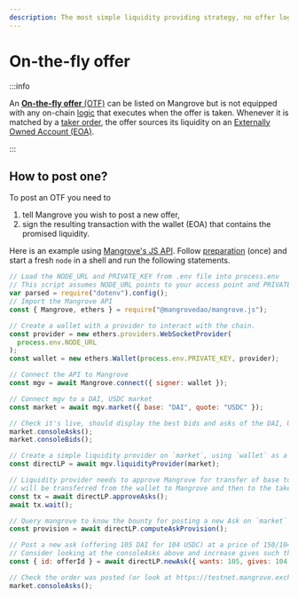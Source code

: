 ```yaml
---
description: The most simple liquidity providing strategy, no offer logic, just a Wallet.
---
```


# On-the-fly offer

:::info

An [**On-the-fly offer** (OTF)](../../glossary.md#on-the-fly-offer-otf) can be listed on Mangrove but is not equipped with any on-chain [logic](../../contracts/explanations/offer-maker/#executing-offers) that executes when the offer is taken. Whenever it is matched by a [taker order](../../contracts/explanations/offer-taker.md#taking-offers), the offer sources its liquidity on an [Externally Owned Account (EOA)](../../glossary.md#externally-owned-account-eoa).

:::

## How to post one?

To post an OTF you need to

1. tell Mangrove you wish to post a new offer,
2. sign the resulting transaction with the wallet (EOA) that contains the promised liquidity.

Here is an example using [Mangrove's JS API](https://github.com/mangrovedao/mangrove/tree/master/packages/mangrove.js). Follow [preparation](../../contracts/tutorials/preparation.md) (once) and start a fresh `node` in a shell and run the following statements.

```javascript
// Load the NODE_URL and PRIVATE_KEY from .env file into process.env
// This script assumes NODE_URL points to your access point and PRIVATE_KEY contains private key from which one wishes to post offers
var parsed = require("dotenv").config();
// Import the Mangrove API
const { Mangrove, ethers } = require("@mangrovedao/mangrove.js");

// Create a wallet with a provider to interact with the chain.
const provider = new ethers.providers.WebSocketProvider(
  process.env.NODE_URL
);
const wallet = new ethers.Wallet(process.env.PRIVATE_KEY, provider);

// Connect the API to Mangrove
const mgv = await Mangrove.connect({ signer: wallet });

// Connect mgv to a DAI, USDC market
const market = await mgv.market({ base: "DAI", quote: "USDC" });

// Check it's live, should display the best bids and asks of the DAI, USDC market
market.consoleAsks();
market.consoleBids();

// Create a simple liquidity provider on `market`, using `wallet` as a source of liquidity
const directLP = await mgv.liquidityProvider(market);

// Liquidity provider needs to approve Mangrove for transfer of base token (DAI) which
// will be transferred from the wallet to Mangrove and then to the taker when the offer is taken.
const tx = await directLP.approveAsks();
await tx.wait();

// Query mangrove to know the bounty for posting a new Ask on `market`
const provision = await directLP.computeAskProvision();

// Post a new ask (offering 105 DAI for 104 USDC) at a price of 150/104~=1.0096
// Consider looking at the consoleAsks above and increase gives such that the offer becomes visible in this list
const { id: offerId } = await directLP.newAsk({ wants: 105, gives: 104, fund: provision });

// Check the order was posted (or look at https://testnet.mangrove.exchange.
market.consoleAsks();
```
